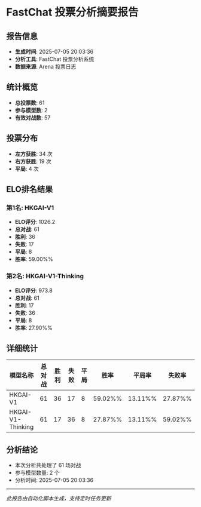 # FastChat 投票分析摘要报告

## 报告信息
- **生成时间**: 2025-07-05 20:03:36
- **分析工具**: FastChat 投票分析系统
- **数据来源**: Arena 投票日志

## 统计概览
- **总投票数**: 61
- **参与模型数**: 2
- **有效对战数**: 57

## 投票分布
- **左方获胜**: 34 次
- **右方获胜**: 19 次
- **平局**: 4 次

## ELO排名结果
### 第1名: HKGAI-V1
- **ELO评分**: 1026.2
- **总对战**: 61
- **胜利**: 36
- **失败**: 17
- **平局**: 8
- **胜率**: 59.00%%

### 第2名: HKGAI-V1-Thinking
- **ELO评分**: 973.8
- **总对战**: 61
- **胜利**: 17
- **失败**: 36
- **平局**: 8
- **胜率**: 27.90%%

## 详细统计

| 模型名称 | 总对战 | 胜利 | 失败 | 平局 | 胜率 | 平局率 | 失败率 |
|---------|--------|------|------|------|------|--------|--------|
| HKGAI-V1 | 61 | 36 | 17 | 8 | 59.02%% | 13.11%% | 27.87%% |
| HKGAI-V1-Thinking | 61 | 17 | 36 | 8 | 27.87%% | 13.11%% | 59.02%% |

## 分析结论
- 本次分析共处理了 61 场对战
- 参与模型数量: 2 个
- 分析时间: 2025-07-05 20:03:36

---
*此报告由自动化脚本生成，支持定时任务更新*
